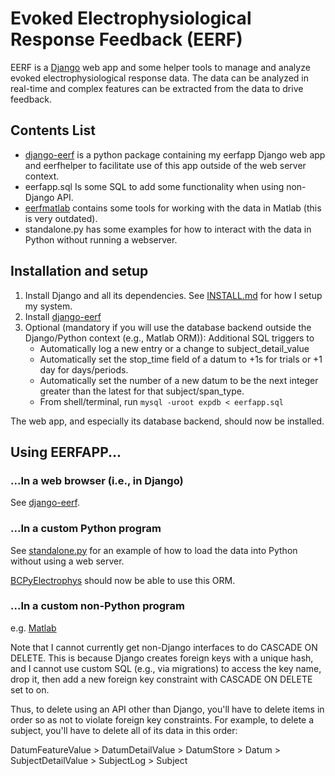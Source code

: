 # Evoked Electrophysiological Response Feedback (EERF)

EERF is a [Django](https://www.djangoproject.com/) web app and some helper tools to manage and analyze evoked electrophysiological response data.
The data can be analyzed in real-time and complex features can be extracted from the data to drive feedback.

## Contents List

- [django-eerf](django-eerf/README.md) is a python package containing my eerfapp Django web app and eerfhelper to facilitate use of this app outside of the web server context.
- eerfapp.sql Is some SQL to add some functionality when using non-Django API.
- [eerfmatlab](eerfmatlab/REAMDE.md) contains some tools for working with the data in Matlab (this is very outdated).
- standalone.py has some examples for how to interact with the data in Python without running a webserver.

## Installation and setup

1. Install Django and all its dependencies. See [INSTALL.md](./INSTALL.md) for how I setup my system.
2. Install [django-eerf](django-eerf/README.md)
3. Optional (mandatory if you will use the database backend outside the Django/Python context (e.g., Matlab ORM)): Additional SQL triggers to
    - Automatically log a new entry or a change to subject_detail_value
    - Automatically set the stop_time field of a datum to +1s for trials or +1 day for days/periods.
    - Automatically set the number of a new datum to be the next integer greater than the latest for that subject/span_type.
    - From shell/terminal, run `mysql -uroot expdb < eerfapp.sql`

The web app, and especially its database backend, should now be installed.

## Using EERFAPP...

### ...In a web browser (i.e., in Django)

See [django-eerf](django-eerf/REAMDE.md).

### ...In a custom Python program

See [standalone.py](./standalone.py) for an example of how to load the data into Python without using a web server.

[BCPyElectrophys](https://github.com/cboulay/BCPyElectrophys) should now be able to use this ORM.

### ...In a custom non-Python program

e.g. [Matlab](eerfmatlab/README.md)

Note that I cannot currently get non-Django interfaces to do CASCADE ON DELETE.
This is because Django creates foreign keys with a unique hash, and I cannot
use custom SQL (e.g., via migrations) to access the key name, drop it, then
add a new foreign key constraint with CASCADE ON DELETE set to on.

Thus, to delete using an API other than Django, you'll have to delete items
in order so as not to violate foreign key constraints.
For example, to delete a subject, you'll have to delete all of its data in this order:

DatumFeatureValue > DatumDetailValue > DatumStore > Datum > SubjectDetailValue > SubjectLog > Subject